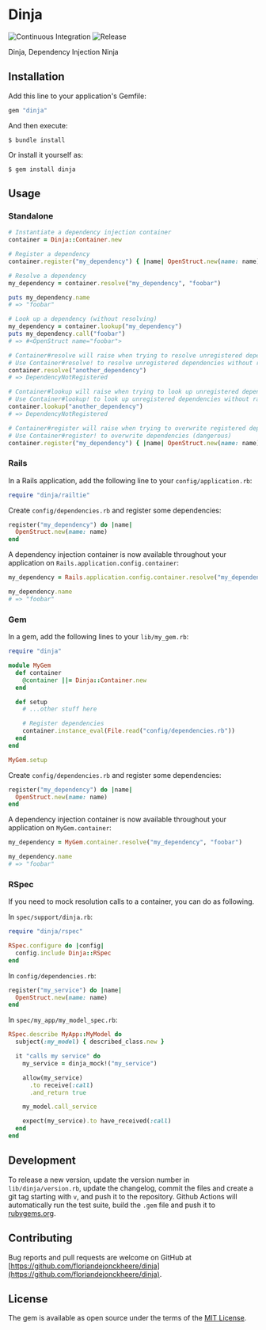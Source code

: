 # Dinja

![Continuous Integration](https://github.com/floriandejonckheere/dinja/workflows/Continuous%20Integration/badge.svg)
![Release](https://img.shields.io/github/v/release/floriandejonckheere/dinja?label=Latest%20release)

Dinja, Dependency Injection Ninja

## Installation

Add this line to your application's Gemfile:

```ruby
gem "dinja"
```

And then execute:

    $ bundle install

Or install it yourself as:

    $ gem install dinja

## Usage

### Standalone

```ruby
# Instantiate a dependency injection container
container = Dinja::Container.new

# Register a dependency
container.register("my_dependency") { |name| OpenStruct.new(name: name) }

# Resolve a dependency
my_dependency = container.resolve("my_dependency", "foobar")

puts my_dependency.name
# => "foobar"

# Look up a dependency (without resolving)
my_dependency = container.lookup("my_dependency")
puts my_dependency.call("foobar")
# => #<OpenStruct name="foobar">

# Container#resolve will raise when trying to resolve unregistered dependencies
# Use Container#resolve! to resolve unregistered dependencies without raising (dangerous)
container.resolve("another_dependency")
# => DependencyNotRegistered

# Container#lookup will raise when trying to look up unregistered dependencies
# Use Container#lookup! to look up unregistered dependencies without raising (dangerous)
container.lookup("another_dependency")
# => DependencyNotRegistered

# Container#register will raise when trying to overwrite registered dependencies
# Use Container#register! to overwrite dependencies (dangerous)
container.register("my_dependency") { |name| OpenStruct.new(name: name) }
```

### Rails

In a Rails application, add the following line to your `config/application.rb`:

```ruby
require "dinja/railtie"
```

Create `config/dependencies.rb` and register some dependencies:

```ruby
register("my_dependency") do |name|
  OpenStruct.new(name: name)
end
```

A dependency injection container is now available throughout your application on `Rails.application.config.container`:

```ruby
my_dependency = Rails.application.config.container.resolve("my_dependency", "foobar")

my_dependency.name
# => "foobar"
```

### Gem

In a gem, add the following lines to your `lib/my_gem.rb`:

```ruby
require "dinja"

module MyGem
  def container
    @container ||= Dinja::Container.new 
  end

  def setup
    # ...other stuff here

    # Register dependencies
    container.instance_eval(File.read("config/dependencies.rb"))
  end
end

MyGem.setup
```

Create `config/dependencies.rb` and register some dependencies:

```ruby
register("my_dependency") do |name|
  OpenStruct.new(name: name)
end
```

A dependency injection container is now available throughout your application on `MyGem.container`:

```ruby
my_dependency = MyGem.container.resolve("my_dependency", "foobar")

my_dependency.name
# => "foobar"
```

### RSpec

If you need to mock resolution calls to a container, you can do as following.

In `spec/support/dinja.rb`:

```ruby
require "dinja/rspec"

RSpec.configure do |config|
  config.include Dinja::RSpec
end
```

In `config/dependencies.rb`:

```ruby
register("my_service") do |name|
  OpenStruct.new(name: name)
end
```

In `spec/my_app/my_model_spec.rb`:

```ruby
RSpec.describe MyApp::MyModel do
  subject(:my_model) { described_class.new }

  it "calls my service" do
    my_service = dinja_mock!("my_service")

    allow(my_service)
      .to receive(:call)
      .and_return true

    my_model.call_service

    expect(my_service).to have_received(:call)
  end
end

```

## Development

To release a new version, update the version number in `lib/dinja/version.rb`, update the changelog, commit the files and create a git tag starting with `v`, and push it to the repository.
Github Actions will automatically run the test suite, build the `.gem` file and push it to [rubygems.org](https://rubygems.org).

## Contributing

Bug reports and pull requests are welcome on GitHub at [https://github.com/floriandejonckheere/dinja](https://github.com/floriandejonckheere/dinja). 

## License

The gem is available as open source under the terms of the [MIT License](https://opensource.org/licenses/MIT).
